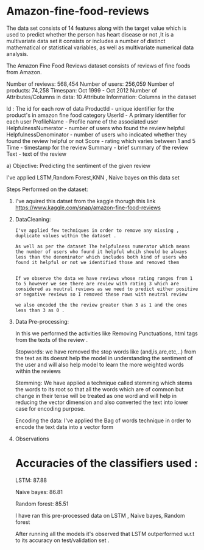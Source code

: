 # Amazon-fine-food-reviews
The data set consists of 14 features along with the target value which is used to predict whether the person has heart disease or not ,It is a multivariate data set it consists or includes a number of distinct mathematical or statistical variables, as well as multivariate numerical data analysis.

The Amazon Fine Food Reviews dataset consists of reviews of fine foods from Amazon.

Number of reviews: 568,454
Number of users: 256,059
Number of products: 74,258
Timespan: Oct 1999 - Oct 2012
Number of Attributes/Columns in data: 10
Attribute Information: Columns in the dataset

Id : The id for each row of data
ProductId - unique identifier for the product's in amazon fine food category
UserId - A primary identifier for each user
ProfileName - Profile name of the associated user
HelpfulnessNumerator - number of users who found the review helpful
HelpfulnessDenominator - number of users who indicated whether they found the review helpful or not
Score - rating which varies between 1 and 5
Time - timestamp for the review
Summary - brief summary of the review
Text - text of the review



a) Objective: Predicting the sentiment of the given review

I've applied LSTM,Random Forest,KNN , Naive bayes on this data set

Steps Performed on the dataset:

1.  I've aquired this datset from the kaggle thorugh this link https://www.kaggle.com/snap/amazon-fine-food-reviews

2.  DataCleaning:

        I've applied few techniques in order to remove any missing , duplicate values within the dataset .

        As well as per the dataset The helpfulness numerator which means the number of users who found it helpful whcih should be always less than the denominator which includes both kind of users who found it helpful or not we identified those and removed them


        If we observe the data we have reviews whose rating ranges from 1 to 5 however we see there are review with rating 3 which are considered as neutral reviews as we need to predict either positive or negative reviews so I removed these rows with neutral review

        we also encoded the the review greater than 3 as 1 and the ones less than 3 as 0 .

3.  Data Pre-processing:

    In this we performed the activities like Removing Punctuations, html tags from the texts of the review .

    Stopwords: we have removed the stop words like (and,is,are,etc,..) from the text as its doesnt help the model in understanding the sentiment of the user and will also help model to learn the more weighted words within the reviews

    Stemming: We have applied a technique called stemming which stems the words to its root so that all the words which are of common but change in their tense will be treated as one word and will help in reducing the vector dimension and also converted the text into lower case for encoding purpose.

    Encoding the data: I've applied the Bag of words technique in order to encode the text data into a vector form

4.  Observations

    # Accuracies of the classifiers used :

    LSTM: 87.88

    Naive bayes: 86.81

    Random forest: 85.51

    I have ran this pre-processed data on LSTM , Naive bayes, Random forest

    After running all the models it's observed that LSTM outperformed w.r.t to its accuracy on test/validation set .

